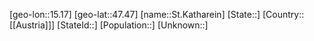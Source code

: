 ﻿---
location: [47.47,15.17]
type: City
tags:
- geo/City


SpocWebEntityId: 34467
isDeleted: false
confidential: public

---
[geo-lon::15.17]
[geo-lat::47.47]
[name::St.Katharein]
[State::]
[Country::[[Austria]]]
[StateId::]
[Population::]
[Unknown::]

